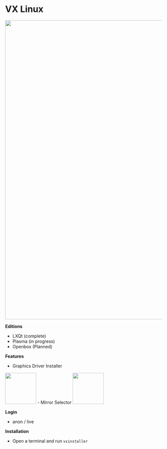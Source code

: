 # VX Linux
<img src="https://raw.githubusercontent.com/dessington/vx-linux/main/vx-desktop-6.1.png" style="width:960px;">

**Editions**
- LXQt (complete)
- Plasma (in progress)
- Openbox (Planned)

**Features**
- Graphics Driver Installer
<img src="https://github.com/dessington/vx-linux/blob/main/graphics-drivers.png" style="width:100px;">
- Mirror Selector
<img src="https://github.com/dessington/vx-linux/blob/main/mirror-selector.png" style="width:100px;">

**Login**
- anon / live

**Installation**
- Open a terminal and run <code>vxinstaller</code>


